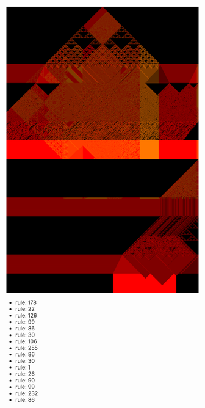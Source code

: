 ![photo](./output.png) 
 * rule: 178
* rule: 22
* rule: 126
* rule: 99
* rule: 86
* rule: 30
* rule: 106
* rule: 255
* rule: 86
* rule: 30
* rule: 1
* rule: 26
* rule: 90
* rule: 99
* rule: 232
* rule: 86

